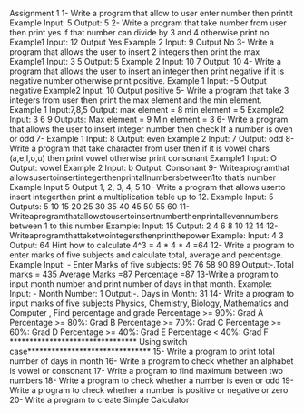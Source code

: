 Assignment 1
1- Write a program that allow to user enter number then printit
Example
Input: 5
Output: 5
2- Write a program that take number from user then print yes if that number can divide by 3
and 4 otherwise print no
Example1
Input: 12 Output Yes
Example 2
Input: 9 Output No
3- Write a program that allows the user to insert 2 integers then print the max
Example1
Input: 3 5
Output: 5
Example 2
Input: 10 7
Output: 10
4- Write a program that allows the user to insert an integer then print negative if it is
negative number otherwise print positive.
Example 1
Input: -5
Output negative
Example2
Input: 10
Output positive
5- Write a program that take 3 integers from user then print the max element
and the min element.
Example 1
 Input:7,8,5
Output:
max element = 8
min element = 5
Example2
Input: 3 6 9
Outputs:
Max element = 9
Min element = 3
6- Write a program that allows the user to insert integer number then
check If a number is oven or odd
7- Example 1
Input: 8
Output: even
Example 2
Input: 7
Output: odd
8- Write a program that take character from user then if it is vowel chars (a,e,I,o,u)
then print vowel otherwise print consonant
Example1
Input: O
Output: vowel
Example 2
Input: b
Output:
Consonant
9- Writeaprogramthat allowsusertoinsertintegerthenprintallnumbersbetween1to
that’s number
Example Input 5
Output 1, 2, 3, 4, 5
10- Write a program that allows userto insert integerthen print a multiplication table up to 12.
Example
Input: 5
Outputs:
5 10 15 20 25 30 35 40 45 50 55 60
11- Writeaprogramthatallowstousertoinsertnumberthenprintallevennumbers
between 1 to this number
Example:
Input: 15
Output: 2 4 6 8 10 12 14
12- Writeaprogramthattaketwointegersthenprintthepower
Example:
Input: 4 3
Output: 64
Hint how to calculate 4^3 = 4 * 4 * 4 =64
12- Write a program to enter marks of five subjects and calculate total, average and
percentage.
 Example
Input: - Enter Marks of five subjects:
95
76
58
90
89
Output:-.Total marks = 435
 Average Marks =87
Percentage =87
13-Write a program to input month number and print number of days in that
month.
Example:
Input: - Month Number: 1
 Output:-. Days in Month: 31
14- Write a program to input marks of five subjects
Physics, Chemistry, Biology, Mathematics and Computer
, Find percentage and grade
Percentage >= 90%: Grad A
Percentage >= 80%: Grad B
Percentage >= 70%: Grad C
Percentage >= 60%: Grad D
Percentage >= 40%: Grad E
Percentage < 40%: Grad F
******************************** Using switch case*******************************
15- Write a program to print total number of days in month
16- Write a program to check whether an alphabet is vowel or consonant
17- Write a program to find maximum between two numbers
18- Write a program to check whether a number is even or odd
19- Write a program to check whether a number is positive or negative or zero
20- Write a program to create Simple Calculator 
